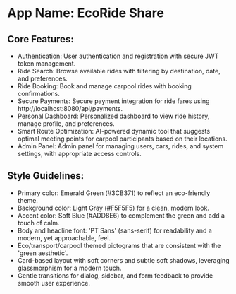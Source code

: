 # **App Name**: EcoRide Share

## Core Features:

- Authentication: User authentication and registration with secure JWT token management.
- Ride Search: Browse available rides with filtering by destination, date, and preferences.
- Ride Booking: Book and manage carpool rides with booking confirmations.
- Secure Payments: Secure payment integration for ride fares using http://localhost:8080/api/payments.
- Personal Dashboard: Personalized dashboard to view ride history, manage profile, and preferences.
- Smart Route Optimization: AI-powered dynamic tool that suggests optimal meeting points for carpool participants based on their locations.
- Admin Panel: Admin panel for managing users, cars, rides, and system settings, with appropriate access controls.

## Style Guidelines:

- Primary color: Emerald Green (#3CB371) to reflect an eco-friendly theme.
- Background color: Light Gray (#F5F5F5) for a clean, modern look.
- Accent color: Soft Blue (#ADD8E6) to complement the green and add a touch of calm.
- Body and headline font: 'PT Sans' (sans-serif) for readability and a modern, yet approachable, feel.
- Eco/transport/carpool themed pictograms that are consistent with the 'green aesthetic'.
- Card-based layout with soft corners and subtle soft shadows, leveraging glassmorphism for a modern touch.
- Gentle transitions for dialog, sidebar, and form feedback to provide smooth user experience.